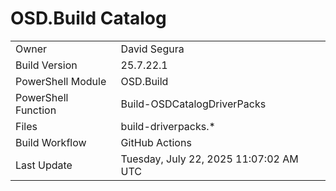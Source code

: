 ﻿# OSD.Build Catalog

| | |
|-|-|
| Owner | David Segura |
| Build Version | 25.7.22.1 |
| PowerShell Module | OSD.Build |
| PowerShell Function | Build-OSDCatalogDriverPacks |
| Files | build-driverpacks.* |
| Build Workflow | GitHub Actions |
| Last Update | Tuesday, July 22, 2025 11:07:02 AM UTC |
